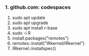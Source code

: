 ### 1. github.com: codespaces
1. sudo apt update
2. sudo apt upgrade
3. sudo apt install r-base
4. sudo -i R
5. install.packages("remotes")
6. remotes::install("IRkernel/IRkernel")
7. IRkernel::installspec()
